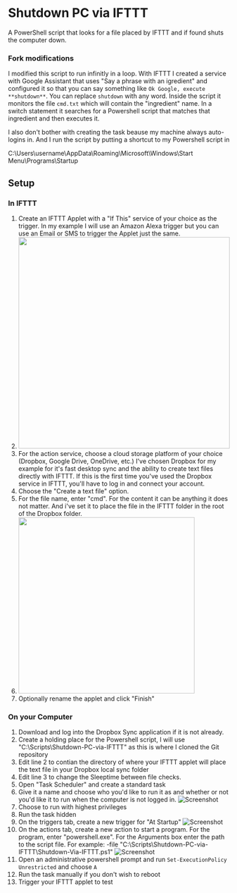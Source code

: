 # Shutdown PC via IFTTT
A PowerShell script that looks for a file placed by IFTTT and if found shuts the computer down.

### Fork modifications

I modified this script to run infinitly in a loop.  With IFTTT I created a service with Google Assistant that uses "Say a phrase with an igredient" and configured it so that you can say something like `Ok Google, execute **shutdown**`.  You can replace `shutdown` with any word.  Inside the script it monitors the file `cmd.txt` which will contain the "ingredient" name.  In a switch statement it searches for a Powershell script that matches that ingredient and then executes it.

I also don't bother with creating the task beause my machine always auto-logins in.  And I run the script by putting a shortcut to my Powershell script in

   C:\Users\username\AppData\Roaming\Microsoft\Windows\Start Menu\Programs\Startup

## Setup

### In IFTTT
1. Create an IFTTT Applet with a "If This" service of your choice as the trigger. In my example I will use an Amazon Alexa trigger but you can use an Email or SMS to trigger the Applet just the same.
  1. <img src="http://i.imgur.com/hc2x9P7.png" width="480">
2. For the action service, choose a cloud storage platform of your choice (Dropbox, Google Drive, OneDrive, etc.) I've chosen Dropbox for my example for it's fast desktop sync and the ability to create text files directly with IFTTT. If this is the first time you've used the Dropbox service in IFTTT, you'll have to log in and connect your account.
3. Choose the "Create a text file" option.
4. For the file name, enter "cmd". For the content it can be anything it does not matter. And i've set it to place the file in the IFTTT folder in the root of the Dropbox folder.
  1. <img src="http://i.imgur.com/Bve9XJ2.png" width="400">
5. Optionally rename the applet and click "Finish"

### On your Computer
1. Download and log into the Dropbox Sync application if it is not already.
2. Create a holding place for the Powershell script, I will use "C:\Scripts\Shutdown-PC-via-IFTTT" as this is where I cloned the Git repository
3. Edit line 2 to contian the directory of where your IFTTT applet will place the text file in your Dropbox local sync folder
4. Edit line 3 to change the Sleeptime between file checks.
5. Open "Task Scheduler" and create a standard task
6. Give it a name and choose who you'd like to run it as and whether or not you'd like it to run when the computer is not logged in.
![Screenshot](http://i.imgur.com/GgJV3Vm.png)
7. Choose to run with highest privileges
8. Run the task hidden
9. On the triggers tab, create a new trigger for "At Startup"
![Screenshot](http://i.imgur.com/oL8hyOl.png)
10. On the actions tab, create a new action to start a program. For the program, enter "powershell.exe". For the Arguments box enter the path to the script file. For example: -file "C:\Scripts\Shutdown-PC-via-IFTTT\Shutdown-Via-IFTTT.ps1"
![Screenshot](http://i.imgur.com/Wp7ClIE.png)
11. Open an administrative powershell prompt and run `Set-ExecutionPolicy Unrestricted` and choose `A`
12. Run the task manually if you don't wish to reboot
13. Trigger your IFTTT applet to test
